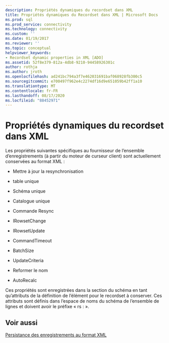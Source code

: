 ```yaml
---
description: Propriétés dynamiques du recordset dans XML
title: Propriétés dynamiques du Recordset dans XML | Microsoft Docs
ms.prod: sql
ms.prod_service: connectivity
ms.technology: connectivity
ms.custom: ''
ms.date: 01/19/2017
ms.reviewer: ''
ms.topic: conceptual
helpviewer_keywords:
- Recordset dynamic properties in XML [ADO]
ms.assetid: 52f8e379-812a-4db8-9210-94458926301c
author: rothja
ms.author: jroth
ms.openlocfilehash: ad241bc794a3f7e462031691baf068928fb300c5
ms.sourcegitcommit: e700497f962e4c2274df16d9e651059b42ff1a10
ms.translationtype: MT
ms.contentlocale: fr-FR
ms.lasthandoff: 08/17/2020
ms.locfileid: "88452971"
---
```

# <a name="recordset-dynamic-properties-in-xml"></a>Propriétés dynamiques du recordset dans XML
Les propriétés suivantes spécifiques au fournisseur de l’ensemble d’enregistrements (à partir du moteur de curseur client) sont actuellement conservées au format XML :  
  
-   Mettre à jour la resynchronisation  
  
-   table unique  
  
-   Schéma unique  
  
-   Catalogue unique  
  
-   Commande Resync  
  
-   IRowsetChange  
  
-   IRowsetUpdate  
  
-   CommandTimeout  
  
-   BatchSize  
  
-   UpdateCriteria  
  
-   Reformer le nom  
  
-   AutoRecalc  
  
 Ces propriétés sont enregistrées dans la section du schéma en tant qu’attributs de la définition de l’élément pour le recordset à conserver. Ces attributs sont définis dans l’espace de noms du schéma de l’ensemble de lignes et doivent avoir le préfixe « rs : ».  
  
## <a name="see-also"></a>Voir aussi  
 [Persistance des enregistrements au format XML](../../../ado/guide/data/persisting-records-in-xml-format.md)
